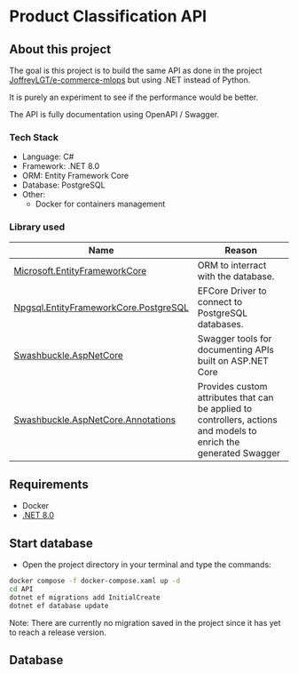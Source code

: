 # Product Classification API

## About this project

The goal is this project is to build the same API as done in the project [JoffreyLGT/e-commerce-mlops](https://github.com/JoffreyLGT/e-commerce-mlops?tab=readme-ov-file#backend-q&a) but using .NET instead of Python.

It is purely an experiment to see if the performance would be better.

The API is fully documentation using OpenAPI / Swagger.

### Tech Stack

- Language: C#
- Framework: .NET 8.0
- ORM: Entity Framework Core
- Database: PostgreSQL
- Other:
  - Docker for containers management

### Library used

| Name                                                                                                          | Reason                                            |
|---------------------------------------------------------------------------------------------------------------|---------------------------------------------------|
| [Microsoft.EntityFrameworkCore](https://www.nuget.org/packages/Microsoft.EntityFrameworkCore)                 | ORM to interract with the database.               |
| [Npgsql.EntityFrameworkCore.PostgreSQL](https://www.nuget.org/packages/Npgsql.EntityFrameworkCore.PostgreSQL) | EFCore Driver to connect to PostgreSQL databases. | 
| [Swashbuckle.AspNetCore](https://www.nuget.org/packages/Swashbuckle.AspNetCore) | Swagger tools for documenting APIs built on ASP.NET Core |
| [Swashbuckle.AspNetCore.Annotations](https://www.nuget.org/packages/Swashbuckle.AspNetCore.Annotations) | Provides custom attributes that can be applied to controllers, actions and models to enrich the generated Swagger |

## Requirements

- Docker
- [.NET 8.0](https://dotnet.microsoft.com/en-us/download/dotnet/8.0)

## Start database

- Open the project directory in your terminal and type the commands:
```bash
docker compose -f docker-compose.xaml up -d
cd API
dotnet ef migrations add InitialCreate
dotnet ef database update
```

Note: There are currently no migration saved in the project since it has yet to reach a release version.

## Database

